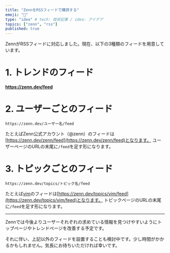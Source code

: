 ```yaml
---
title: "ZennをRSSフィードで購読する"
emoji: "🦔"
type: "idea" # tech: 技術記事 / idea: アイデア
topics: ["zenn", "rss"]
published: true
---
```


ZennがRSSフィードに対応しました。現在、以下の3種類のフィードを用意しています。

# 1. トレンドのフィード
**https://zenn.dev/feed**

# 2. ユーザーごとのフィード
```
https://zenn.dev/ユーザー名/feed
```

たとえばZenn公式アカウント（@zenn）のフィードは[https://zenn.dev/zenn/feed](https://zenn.dev/zenn/feed)となります。
ユーザーページのURLの末尾に`/feed`を足す形になります。

# 3. トピックごとのフィード
```
https://zenn.dev/topics/トピック名/feed
```

たとえば[vim](https://zenn.dev/topics/vim/feed)のフィードは[https://zenn.dev/topics/vim/feed](https://zenn.dev/topics/vim/feed)となります。
トピックページのURLの末尾に`/feed`を足す形になります。

---

Zennでは今後よりユーザーそれぞれの求めている情報を見つけやすいようにトップページやトレンドページを改善する予定です。

それに伴い、上記以外のフィードを設置することも検討中です。少し時間がかかるかもしれません。気長にお待ちいただければ幸いです。